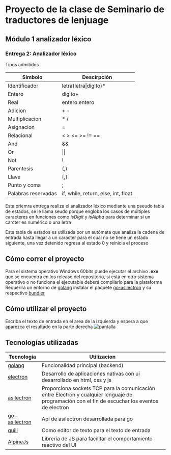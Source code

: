 # Proyecto de la clase de Seminario de traductores de lenjuage

## Módulo 1 analizador léxico

### Entrega 2: Analizador léxico

Tipos admitidos

| Símbolo             | Descirpción                         |
| ------------------- | ----------------------------------- |
| Identificador       | letra(letra\|digito)\*              |
| Entero              | digito+                             |
| Real                | entero.entero                       |
| Adicion             | + -                                 |
| Multiplicacion      | \* /                                |
| Asignacion          | =                                   |
| Relacional          | < > <= >= != ==                     |
| And                 | &&                                  |
| Or                  | \|\|                                |
| Not                 | !                                   |
| Parentesis          | (,)                                 |
| Llave               | {,}                                 |
| Punto y coma        | ;                                   |
| Palabras reservadas | if, while, return, else, int, float |

Esta priemra entrega realiza el analizador léxico mediante una pseudo tabla de estados, se le llama seudo porque engloba los casos de múltiples caracteres en funciones como _isDigit_ y _isAlpha_ para determinar si un carcter es numérico o una letra

Esta tabla de estados es utilizada por un autómata que analiza la cadena de entrada hasta llegar a un caracter para el cual no se tiene un estado siguiente, una vez detenido regresa al estado 0 y reinicia el proceso

## Cómo correr el proyecto

Para el sistema operativo Windows 60bits puede ejecutar el archivo **.exe** que se encuentra en los release del repositorio, si está en otro sistema operativo o no funciona el ejecutable deberá compilarlo para la plataforma
Requerira un entorno de [golang](https://golang.org/)
instalar el paquete [go-asilectron](https://github.com/asticode/go-astilectron) y su respectivo [bundler](https://github.com/asticode/go-astilectron-bundler)

## Cómo utilizar el proyecto

Escriba el texto de entrada en el area de la izquierda y espera a que aparezca el resultado en la parte derecha
![pantalla](https://i.ibb.co/6RTWGNj/imagen.png)

## Tecnologías utilizadas

| Tecnologia                                                  | Utilizacion                                                                                                                                     |
| ----------------------------------------------------------- | ----------------------------------------------------------------------------------------------------------------------------------------------- |
| [golang](https://golang.org/)                               | Funcionalidad principal (backend)                                                                                                               |
| [electron](https://www.electronjs.org/)                     | Desarrollo de aplicaciones nativas con ui desarrollado en html, css y js                                                                        |
| [asilectron](https://github.com/asticode/astilectron)       | Proporciona sockets TCP para la comunicación entre Electron y cualquier lenguaje de programación con el fin de escuchar los eventos de electron |
| [go-asilectron](https://github.com/asticode/go-astilectron) | Api de asilectron desarrollada para go                                                                                                          |
| [quill](https://quilljs.com/)                               | Como editor de texto para el texto de entrada                                                                                                   |
| [AlpineJs](https://alpinejs.dev/)                           | Librería de JS para facilitar el comportamiento reactivo del UI                                                                                 |
